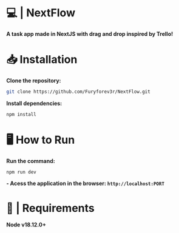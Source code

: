 # 💻 | NextFlow
**A task app made in NextJS with drag and drop inspired by Trello!**

# 📥 Installation
**Clone the repository:**
```bash
git clone https://github.com/Furyforev3r/NextFlow.git
```
**Install dependencies:**
```bash
npm install
```
# 🖥️ How to Run
**Run the command:**
```bash
npm run dev
```
**- Acess the application in the browser: `http://localhost:PORT`**

# 📝 | Requirements
**Node v18.12.0+**
